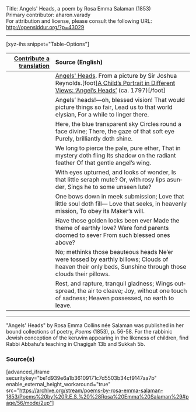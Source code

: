<html>
<head></head>
<body>
Title: Angels' Heads, a poem by Rosa Emma Salaman (1853)<br />
Primary contributor: aharon.varady<br />
For attribution and license, please consult the following URL: <a href="http://opensiddur.org/?p=43029">http://opensiddur.org/?p=43029</a>
<p />
<hr />

[xyz-ihs snippet="Table-Options"]<table style="margin-left: auto; margin-right: auto;" class="draggable">
<thead><tr><th id="x" style="text-align: right;"><a href="/translate/" target="_blank" rel="noopener">Contribute a translation</a></th><th style="text-align: left;">Source (English)</th></tr></thead>
<tbody>
<tr><td style="vertical-align:top;">
<div class="liturgy" lang="he" style="text-align: right;">

</div></td>

<td style="vertical-align:top;">
<div class="english" lang="en" style="text-align: left;">
<u>Angels' Heads</u>.
<span class="citation">From a picture by Sir Joshua Reynolds.</span>[foot]<a href="https://commons.wikimedia.org/wiki/File:A_Cherub_Head_in_Different_Views_(Miss_Frances_Gordon,_by_Sir_Joshua_Reynolds.jpg">A Child’s Portrait in Different Views: ‘Angel’s Heads’</a> (ca. 1797)[/foot] 
</div></td></tr>


<tr><td style="vertical-align:top;">
<div class="liturgy" lang="he" style="text-align: right;">

</div></td>

<td style="vertical-align:top;">
<div class="english" lang="en" style="text-align: left;">
Angels’ heads!—oh, blessed vision! 
That would picture things so fair, 
Lead us to that world elysian, 
For a while to linger there. 
</div></td></tr>


<tr><td style="vertical-align:top;">
<div class="liturgy" lang="he" style="text-align: right;">

</div></td>

<td style="vertical-align:top;">
<div class="english" lang="en" style="text-align: left;">
Here, the blue transparent sky 
Circles round a face divine; 
There, the gaze of that soft eye 
Purely, brilliantly doth shine. 
</div></td></tr>


<tr><td style="vertical-align:top;">
<div class="liturgy" lang="he" style="text-align: right;">

</div></td>

<td style="vertical-align:top;">
<div class="english" lang="en" style="text-align: left;">
We long to pierce the pale, pure ether, 
That in mystery doth fling 
Its shadow on the radiant feather 
Of that gentle angel’s wing. 
</div></td></tr>


<tr><td style="vertical-align:top;">
<div class="liturgy" lang="he" style="text-align: right;">

</div></td>

<td style="vertical-align:top;">
<div class="english" lang="en" style="text-align: left;">
With eyes upturned, and looks of wonder, 
Is that little seraph mute? 
Or, with rosy lips asunder, 
Sings he to some unseen lute? 
</div></td></tr>


<tr><td style="vertical-align:top;">
<div class="liturgy" lang="he" style="text-align: right;">

</div></td>

<td style="vertical-align:top;">
<div class="english" lang="en" style="text-align: left;">
One bows down in meek submission; 
Love that little soul doth fill— 
Love that seeks, in heavenly mission, 
To obey its Maker’s will. 
</div></td></tr>


<tr><td style="vertical-align:top;">
<div class="liturgy" lang="he" style="text-align: right;">

</div></td>

<td style="vertical-align:top;">
<div class="english" lang="en" style="text-align: left;">
Have those golden locks been ever 
Made the theme of earthly love? 
Were fond parents doomed to sever 
From such blessed ones above? 
</div></td></tr>


<tr><td style="vertical-align:top;">
<div class="liturgy" lang="he" style="text-align: right;">

</div></td>

<td style="vertical-align:top;">
<div class="english" lang="en" style="text-align: left;">
No; methinks those beauteous heads 
Ne’er were tossed by earthly billows; 
Clouds of heaven their only beds, 
Sunshine through those clouds their pillows. 
</div></td></tr>


<tr><td style="vertical-align:top;">
<div class="liturgy" lang="he" style="text-align: right;">

</div></td>

<td style="vertical-align:top;">
<div class="english" lang="en" style="text-align: left;">
Rest, and rapture, tranquil gladness; 
Wings outspread, the air to cleave; 
Joy, without one touch of sadness; 
Heaven possessed, no earth to leave.
</div></td></tr>
</tbody></table>

<hr />

"Angels' Heads" by Rosa Emma Collins née Salaman was published in her bound collections of poetry, <em>Poems</em> (1853), p. 56-58. For the rabbinic Jewish conception of the keruvim appearing in the likeness of children, find Rabbi Abbahu's teaching in Chagigah 13b and Sukkah 5b.

<h3>Source(s)</h3>

[advanced_iframe securitykey="be1d939e6a1b36109171c7d5503b34cf9147aa7b" enable_external_height_workaround="true" src="https://archive.org/stream/poems-by-rosa-emma-salaman-1853/Poems%20by%20R.E.S.%20%28Rosa%20Emma%20Salaman%29#page/56/mode/2up"]

&nbsp;
</body>
</html>